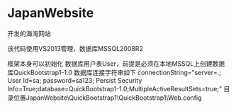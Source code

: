 # JapanWebsite
开发的海淘网站

该代码使用VS2013管理，数据库MSSQL2008R2

框架本身可以初始化 数据库用户表User，前提是必须在本地MSSQL上创建数据库QuickBootstrap1-1.0
数据库连接字符串如下
connectionString="server=.; User Id=sa; password=sa123; Persist Security Info=True;database=QuickBootstrap1-1.0;MultipleActiveResultSets=true;" 
目录位置JapanWebsite\QuickBootstrap1\QuickBootstrap1\Web.config
